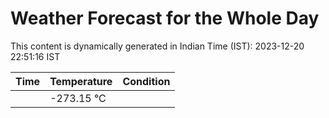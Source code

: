 # Weather Forecast for the Whole Day

This content is dynamically generated in Indian Time (IST): 2023-12-20 22:51:16 IST

| Time | Temperature | Condition |
| --- | --- | --- |
|  | -273.15 °C |   |

